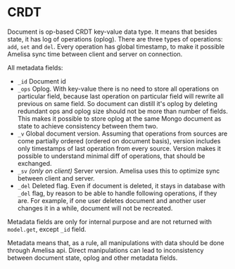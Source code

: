 # CRDT

Document is op-based CRDT key-value data type. It means that besides state, it has log of operations (oplog). There are three types of operations: `add`, `set` and `del`. Every operation has global timestamp, to make it possible Amelisa sync time between client and server on connection.

All metadata fields:
- `_id` Document id
- `_ops` Oplog. With key-value there is no need to store all operations on particular field, because last operation on particular field will rewrite all previous on same field. So document can distill it's oplog by deleting redundant ops and oplog size should not be more than number of fields. This makes it possible to store oplog at the same Mongo document as state to achieve consistency between them two.
- `_v` Global document version. Assuming that operations from sources are come partially ordered (ordered on document basis), version includes only timestamps of last operation from every source. Version makes it possible to understand minimal diff of operations, that should be exchanged.
- `_sv` *(only on client)* Server version. Amelisa uses this to optimize sync between client and server.
- `_del` Deleted flag. Even if document is deleted, it stays in database with `_del` flag, by reason to be able to handle following operations, if they are. For example, if one user deletes document and another user changes it in a while, document will not be recreated.

Metadata fields are only for internal purpose and are not returned with `model.get`, except `_id` field.

Metadata means that, as a rule, all manipulations with data should be done through Amelisa api. Direct manipulations can lead to inconsistency between document state, oplog and other metadata fields.
